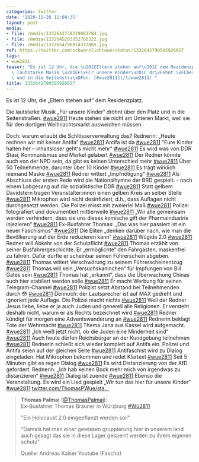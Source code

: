 ```yaml
---
categories: twitter
date: '2020-11-28 11:09:35'
layout: post
media:
- file: /media/1332642779219062784.jpg
- file: /media/1332645283352760322.jpg
- file: /media/1332654796814372865.jpg
ref: https://twitter.com/schwarzlichtwue/status/1332642790505926657
tags:
- wue2811
teaser: "Es ist 12 Uhr, die \u201EEltern stehen auf\u201C dem Residenzplatz.\n\nDie\
  \ lautstarke Musik \u201EF\xFCr unsere Kinder\u201C dr\xF6hnt \xFCber den Platz\
  \ und in die Seitenstra\xDFen. [#wue2811](/t/wue2811) "
title: 1332642790505926657
---
```

Es ist 12 Uhr, die „Eltern stehen auf“ dem Residenzplatz.

Die lautstarke Musik „Für unsere Kinder“ dröhnt über den Platz und in die Seitenstraßen. [#wue2811](/t/wue2811) 
Heute stehen sie nicht am Unteren Markt, weil sie für den dortigen Weihnachtsmarkt ausweichen müssen.



Doch: warum erlaubt die Schlösserverwaltung das?
Rednerin: „Heute rechnen wir mit keiner Antifa“ [#wue2811](/t/wue2811)
Antifa ist da [#wue2811](/t/wue2811)
"Eure Kinder halten her – inhaltsloser geht's micht mehr" [#wue2811](/t/wue2811) 
Es wird was von DDR Stasi, Kommunismus und Merkel gelabert [#wue2811](/t/wue2811)
Der Redner könnte auch von der NPD sein, da gibt es keinen Unterschied mehr [#wue2811](/t/wue2811)
Über 50 Teilnehmende, darunter über 10 Kinder [#wue2811](/t/wue2811)
Es trägt wirklich niemand Maske [#wue2811](/t/wue2811)
Redner wittert „Impfnötigung“ [#wue2811](/t/wue2811)
Als Abschluss der ersten Rede wird die Nationalhymne der BRD gespielt. - nach einem Lobgesang auf die sozialistische DDR [#wue2811](/t/wue2811)
Statt gelbem Davidstern tragen Veranstalter:innen einen gelben Kreis an selber Stelle [#wue2811](/t/wue2811)
Mikrophon wird nicht desinfiziert, d.h., dass Auflagen nicht durchgesetzt werden. Die Polizei misst mit zweierlei Maß [#wue2811](/t/wue2811)
Polizei fotografiert und dokumentiert mittlerweile [#wue2811](/t/wue2811)
„Wir alle gemeinsam werden verhindern, dass sie uns dieses komische gift der Pharmaindustrie injezieren“ [#wue2811](/t/wue2811)
Ex-Busfahrer Thomas: „Das was hier passiert ist ein neuer Faschismus“ [#wue2811](/t/wue2811)
Die Eliten „denken darüber nach, wie man die Bevölkerung auf der Erde reduzieren kann“ [#wue2811](/t/wue2811)
Wügida 2.0 [#wue2811](/t/wue2811) 
Redner will Abkehr von der Schulpflicht [#wue2811](/t/wue2811)
Thomas erzählt von seiner Busfahrergeschichte. Er „ermöglichte“ den Fahrgästen, maskenfrei zu fahren. Dafür durfte er scheinbar seinen Führerschein abgeben. [#wue2811](/t/wue2811)
Thomas wittert Verschwörung zu seinem Führerscheinentzug [#wue2811](/t/wue2811)
Thomas will kein „Versuchskaninchen“ für Impfungen von Bill Gates sein [#wue2811](/t/wue2811)
Thomas hat „erkannt“, dass die Überwachung Chinas auch hier etabliert werden solle [#wue2811](/t/wue2811)
Er macht Werbung für seinen Telegram-Channel [#wue2811](/t/wue2811)
Polizist setzt Abstand bei Teilnehmenden durch 😳 [#wue2811](/t/wue2811)
Dennoch: der Lautsprecher ist auf MAX gedreht und ignoriert jede Auflage. Die Polizei macht nichts [#wue2811](/t/wue2811)
Weil der Redner Jesus liebe, liebe er ja auch Juden und generell alle Religionen. Er versteht deshalb nicht, warum er als Rechts bezeichnet wird [#wue2811](/t/wue2811)
Redner kündigt für morgen eine Adventswanderung an [#wue2811](/t/wue2811)
Rednerin beklagt Tote der Wehrmacht [#wue2811](/t/wue2811)
Thema Jana aus Kassel wird aufgemacht. [#wue2811](/t/wue2811)
„Ich weiß jetzt nicht, ob die Juden eine Minderheit sind“ [#wue2811](/t/wue2811)
Auch heute dürfen Reichsbürger an der Kundgebung teilnehmen [#wue2811](/t/wue2811)
Rednerin schießt sich wieder komplett auf Antifa ein. Polizei und Antifa seien auf der gleichen Seite [#wue2811](/t/wue2811)
Antifaschist wird zu Dialog eingeladen. Hat Mikrophon bekommen und redet Klartext [#wue2811](/t/wue2811)
Seit 5 Minuten gibt es regen Dialog [#wue2811](/t/wue2811)
Es wird Distanzierung von der AfD gefordert. Rednerin: „Ich hab keinen Bock mehr mich von irgendwas zu distanzieren“ [#wue2811](/t/wue2811)
Dialog ist zuende [#wue2811](/t/wue2811)
Ebenso die Veranstaltung. Es wird ein Lied gespielt „Wir tun das hier für unsere Kinder“ [#wue2811](/t/wue2811)
[twitter.com/ThomasPWue/sta…](https://twitter.com/ThomasPWue/status/1333044310657339392?s=19)
> <b>Thomas Palmai</b> ([@ThomasPalmai](https://twitter.com/ThomasPalmai)):  
>Ex-Busfahrer Thomas Brauner in Würzburg [#Wü2811](/t/wü2811)  
>  
>  
>  
>"Ein Holocaust 2.0 eingepflanzt werden soll"   
>  
>  
>  
>"Damals hat man einer gewissen gruppierung hier in unserem land auch gesagt das sie in diese Lager gesperrt werden zu ihrem eigenen schutz"  
>  
>  
>  
>Quelle: Andreas Kaiser Youtube (Fascho)   

